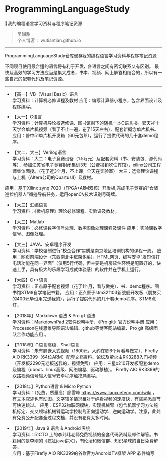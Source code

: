 # ProgrammingLanguageStudy
:basketball:我的编程语言学习资料与程序笔记资源


>吴甜甜  
个人博客：  wutiantian.github.io


---

ProgrammingLanguageStudy仓库储存我的编程语言学习资料与程序笔记资源

不同项目使用最合适的语言将有利于开发，各语言之间有密切联系又有区别。
最快及高效的学习方法应当是集大成者，书本、视频、网上解答相结合的，所以有一些自己的配套代码及笔记资源。

---

- 【高一】VB（Visual Basic）语言  
学习资料：计算机必修课程及教材
应用：编写计算器小程序，包含界面设计及程序编写。

- 【大一】C语言  
学习资料：计算机导论校选修课、图书馆剩下的随机一本C语言书。郭天祥十天学会单片机视频（看了不止一遍，花了15天左右）、配套新概念单片机书。
应用：普中51单片机开发箱（60元包邮），运行了提供代码的几十套demo程序。

- 【大二、大三】Verilog语言  
学习资料：大二：电子竞赛设备（1.5万元）及配套资料（书、安装包、源代码等），参加江苏省电子竞赛封闭集训3天（公费报销吃住宾馆），xilinx公司工程师集体面授。（花了近3个月，不上课，全天在实验室）
大三：选修理论课程与上机（Altera公司的QuartusII）及教材。

应用：基于Xilinx zynq 7020（FPGA+ARM双核）开发板,完成电子竞赛的“仓储巡检机器人”循迹导航任务，运用openCV技术识别号码牌。

- 【大三】汇编语言  
学习资料：《微机原理》理论必修课程、实验课及教材。

- 【大三】Matlab  
学习资料：必修课数字信号处理、数字图像处理课程及课件
应用：实验课数字信号、图像处理。

- 【大三】JAVA、安卓程序开发  
学习资料：学校强制进行“校企合作”实质是南京地区培训机构的课程一周。
应用：网页前端设计（东西南北中框架体系）、HTML网页、编写安卓“发短信打电话功能在同一界面”（仅用5行代码，但主要是机房软件环境是配置好的，快速上手，具有极大的乐趣学习成就体验感）的软件并在手机上运行。

 
- 【大四】C++语言  
学习资料：正点原子配套视频（花了1个月，看与做完）、书、demo程序。图书馆STM8自学笔记书籍。
应用：正点原子stm32f103新战舰开发板（朋友买的400元毕设用完送我的），运行了提供代码的几十套demo程序。STM8点灯。


- 【2018年】Markdown 语法  & Pro git 语法  
学习资料：MarkdownPad 2软件说明手册、《Pro git》官方说明手册
应用：Processon在线思维导图语法编辑、github等博客网站编辑、Pro git 高级团队合作功能应用 。



- 【2018年】C语言高级、Shell语言  
学习资料：朱有鹏嵌入式视频（1600元，大约在职6个月看与做完）、Firefly AIO RK3399（64位ARM）配套文档资料、论坛及萤火虫RK3288入门视频（开发板2290元老板送我的，视频免费）
应用：三星x210开发板配套demo及编程（uboot、linux高级、网络编程、驱动移植）。
Firefly AIO RK3399的双路视频信号输入信号安卓程序触摸屏编写。

- 【2018年】Python语言  &   Micro Python  
学习资料：（免费，质量高）廖雪峰 https://www.liaoxuefeng.com/wiki ， 有文本叙述也有动图。文字较多情况相对于纯看视频的速度快，有些熟悉章节可快速跳过。
应用：ESP32物联网模块，实现机械臂（包含机器学习方法舵机标定、交叉领域机械臂运动学控制的正向运动学、逆向运动学。注意，此处有免费公开配套全过程文档，并没有花费太多时间。

- 【2019年】Java 9 语言 & Android 系统  
学习资料：51CTO 上的李玮玮老师免费视频的全套代码资料及邮件解答。书籍用的是李刚的《疯狂java讲义》，有论坛和微信群、知识星球的当日免费解答。  
应用：基于Firefly AIO RK3399的谷歌官方AndroidTV框架 APP 软件编写 